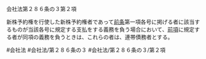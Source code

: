 会社法第２８６条の３第２項

新株予約権を行使した新株予約権者であって[前条](会社法＿＿＿＿第２８６条の２第１項)第一項各号に掲げる者に該当するものが当該各号に規定する支払をする義務を負う場合において、[前項](会社法＿＿＿＿第２８６条の３第１項)に規定する者が同項の義務を負うときは、これらの者は、連帯債務者とする。

#会社法
#会社法/第２８６条の３
#会社法/第２８６条の３/第２項
